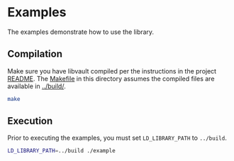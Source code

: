 # Examples

The examples demonstrate how to use the library.

## Compilation

Make sure you have libvault compiled per the instructions in the project [README](../README.md). The [Makefile](Makefile) in this directory assumes the compiled files are available in [../build/](../build/).

```sh
make
```

## Execution

Prior to executing the examples, you must set `LD_LIBRARY_PATH` to `../build`.

```sh
LD_LIBRARY_PATH=../build ./example
```
